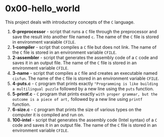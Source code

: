 # 0x00-hello_world
This project deals with introductory concepts of the `C` language.
1. **0-preprocessor** - script that runs a `C` file through the preprocessor and save the result into another file named `c`. The name of the `C` file is stored in environment varaiable `CFILE`.
2. **1-compiler** - script that compiles a `C` file but does not link. The name of the `C` file is stored in an environment variable `CFILE`.
3. **2-assembler** - script that generates the assembly code of a `C` code and saves it in an output file. The name of the `C` file is stored in an environment variable `CFILE`.
4. **3-name** - script that compiles a `C` file and creates an executable named `cisfun`. The name of the `C` file is stored in an environment variable `CFILE`.
5. **4-puts.c** - `C` program that prints exactly `"Programming is like building a multilingual puzzle` followed by a new line using the `puts` function.
6. **5-printf.c** - `C` program that prints exactly `with proper grammar, but the outcome is a piece of art,` followed by a new line using `printf` function.
7. **6-size.c** - `C` program that prints the size of various types on the computer it is compiled and run on.
8. **100-intel** - script that generates the assembly code (Intel syntax) of a `C` code and saves it in an output file. The name of the `C` file is stored in an environment variable `CFILE`.
